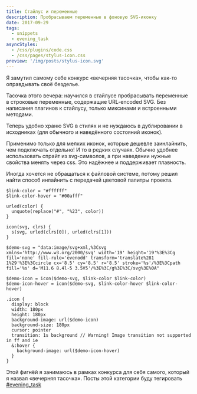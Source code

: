 ```yaml
---
title: Стайлус и переменные
description: Пробрасываем переменные в фоновую SVG-иконку
date: 2017-09-29
tags:
  - snippets
  - evening_task
asyncStyles:
  - /css/plugins/code.css
  - /css/pages/stylus-icon.css
preview: '/img/posts/stylus-icon.svg'
---
```

Я замутил самому себе конкурс «вечерняя тасочка», чтобы как-то оправдывать своё безделье.

Тасочка этого вечера: научился в стайлусе пробрасывать переменные в строковые переменные, содержащие URL-encoded SVG. Без написания плагинов к стайлусу, только миксинами и встроенными методами.

Теперь удобно храню SVG в стилях и не нуждаюсь в дублировании в исходниках (для обычного и наведённого состояний иконок).

Применимо только для мелких иконок, которые дешевле заинлайнить, чем подключать отдельно! И то в редких случаях. Обычно удобнее использовать спрайт из svg-символов, а при наведении нужные свойства менять через css. Это надёжнее и поддерживает плавность.

Иногда хочется не обращаться к файловой системе, потому решил найти способ инлайнить с передачей цветовой палитры проекта.

```stylus
$link-color = "#ffffff"
$link-color-hover = "#00afff"

urled(color) {
  unquote(replace("#", "%23", color))
}

icon(svg, clrs) {
  s(svg, urled(clrs[0]), urled(clrs[1]))
}

$demo-svg = "data:image/svg+xml,%3Csvg xmlns='http://www.w3.org/2000/svg' width='19' height='19'%3E%3Cg fill='none' fill-rule='evenodd' transform='translate%281 1%29'%3E%3Ccircle cx='8.5' cy='8.5' r='8.5' stroke='%s'/%3E%3Cpath fill='%s' d='M11.6 8.4l-5 3.5V5'/%3E%3C/g%3E%3C/svg%3E%0A"

$demo-icon = icon($demo-svg, $link-color $link-color)
$demo-icon-hover = icon($demo-svg, $link-color-hover $link-color-hover)

.icon {
  display: block
  width: 180px
  height: 180px
  background-image: url($demo-icon)
  background-size: 180px
  cursor: pointer
  transition: 1s background // Warning! Image transition not supported in ff and ie
  &:hover {
    background-image: url($demo-icon-hover)
  }
}
```

<div class="stylus-icon"><div class="icon"></div></div>

Этой фигнёй я занимаюсь в рамках конкурса для себя самого, который я назвал «вечерняя тасочка». Посты этой категории буду тегировать [#evening_task](/tags/evening_task/)
